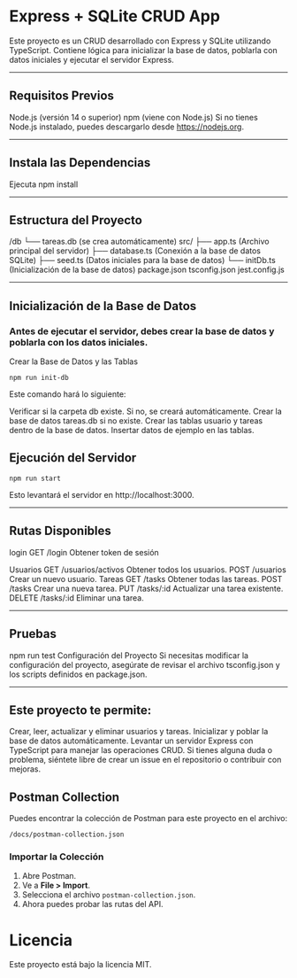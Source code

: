 # Express + SQLite CRUD App
Este proyecto es un CRUD desarrollado con Express y SQLite utilizando TypeScript. Contiene lógica para inicializar la base de datos, poblarla con datos iniciales y ejecutar el servidor Express.
______________________________________________________________________________________________________

## Requisitos Previos
Node.js (versión 14 o superior)
npm (viene con Node.js)
Si no tienes Node.js instalado, puedes descargarlo desde https://nodejs.org.
_____________________________________________________________________

## Instala las Dependencias

Ejecuta
npm install

______________________________________________________________________________________________________

## Estructura del Proyecto
/db
  └── tareas.db (se crea automáticamente)
src/
  ├── app.ts            (Archivo principal del servidor)
  ├── database.ts       (Conexión a la base de datos SQLite)
  ├── seed.ts           (Datos iniciales para la base de datos)
  └── initDb.ts         (Inicialización de la base de datos)
package.json
tsconfig.json
jest.config.js
______________________________________________________________________________________________________

## Inicialización de la Base de Datos
### Antes de ejecutar el servidor, debes crear la base de datos y poblarla con los datos iniciales.

Crear la Base de Datos y las Tablas

    npm run init-db

Este comando hará lo siguiente:

Verificar si la carpeta db existe. Si no, se creará automáticamente.
Crear la base de datos tareas.db si no existe.
Crear las tablas usuario y tareas dentro de la base de datos.
Insertar datos de ejemplo en las tablas.

## Ejecución del Servidor
    npm run start
Esto levantará el servidor en http://localhost:3000.

______________________________________________________________________________________________________
## Rutas Disponibles

login
    GET /login                Obtener token de sesión

Usuarios
    GET /usuarios/activos     Obtener todos los usuarios.
    POST /usuarios            Crear un nuevo usuario.
Tareas
    GET /tasks                Obtener todas las tareas.
    POST /tasks               Crear una nueva tarea.
    PUT /tasks/:id            Actualizar una tarea existente.
    DELETE /tasks/:id         Eliminar una tarea.
______________________________________________________________________________________________________

## Pruebas
npm run test
Configuración del Proyecto
Si necesitas modificar la configuración del proyecto, asegúrate de revisar el archivo tsconfig.json y los scripts definidos en package.json.

______________________________________________________________________________________________________
## Este proyecto te permite:

Crear, leer, actualizar y eliminar usuarios y tareas.
Inicializar y poblar la base de datos automáticamente.
Levantar un servidor Express con TypeScript para manejar las operaciones CRUD.
Si tienes alguna duda o problema, siéntete libre de crear un issue en el repositorio o contribuir con mejoras.

## Postman Collection

Puedes encontrar la colección de Postman para este proyecto en el archivo:

`/docs/postman-collection.json`

### Importar la Colección

1. Abre Postman.
2. Ve a **File > Import**.
3. Selecciona el archivo `postman-collection.json`.
4. Ahora puedes probar las rutas del API.

# Licencia
Este proyecto está bajo la licencia MIT.

